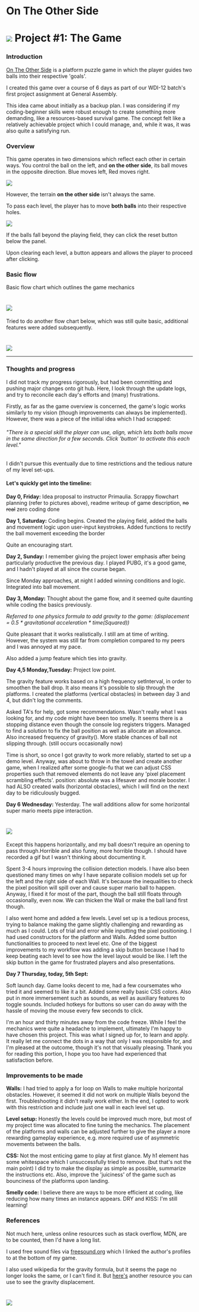 # On The Other Side
<!---
Read Me Contents
-->

# ![](https://ga-dash.s3.amazonaws.com/production/assets/logo-9f88ae6c9c3871690e33280fcf557f33.png) Project #1: The Game

### Introduction
[On The Other Side](https://imjustlooking.github.io/project-1/) is a platform puzzle game in which the player guides two balls into their respective 'goals'.

I created this game over a course of 6 days as part of our WDI-12 batch's first project assignment at General Assembly.

This idea came about initially as a backup plan. I was considering if my coding-beginner skills were robust enough to create something more demanding, like a resources-based survival game. The concept felt like a relatively achievable project which I could manage, and, while it was, it was also quite a satisfying run.
### Overview
This game operates in two dimensions which reflect each other in certain ways. You control the ball on the left, and **on the other side**, its ball moves in the opposite direction. Blue moves left, Red moves right.

![](/assets/img/ballmovedemo.gif)

However, the terrain **on the other side** isn't always the same.

To pass each level, the player has to move **both balls** into their respective holes.

![](/assets/img/ballGoalDemo.gif)

If the balls fall beyond the playing field, they can click the reset button below the panel.

Upon clearing each level, a button appears and allows the player to proceed after clicking.

<!-- There is a special skill the player can use, align, which lets both balls move in the same direction for a few seconds. Click 'button' to activate this each level. -->

### Basic flow

Basic flow chart which outlines the game mechanics
# ![](/assets/img/ontheothersidev1.jpg)

Tried to do another flow chart below, which was still quite basic, additional features were added subsequently.
#
![](/assets/img/flowchart.jpg)


---
### Thoughts and progress

I did not track my progress rigorously, but had been committing and pushing major changes onto git hub. Here, I look through the update logs, and try to reconcile each day's efforts and (many) frustrations.

Firstly, as far as the game overview is concerned, the game's logic works similarly to my vision (though improvements can always be implemented). However, there was a piece of the initial idea which I had scrapped:
###### *"There is a special skill the player can use, align, which lets both balls move in the same direction for a few seconds. Click 'button' to activate this each level."*

I didn't pursue this eventually due to time restrictions and the tedious nature of my level set-ups.

#### Let's quickly get into the timeline:

**Day 0, Friday:**
Idea proposal to instructor Primaulia.
Scrappy flowchart planning (refer to pictures above), readme writeup of game description, ~~no real~~ zero coding done

**Day 1, Saturday:**
Coding begins. Created the playing field, added the balls and movement logic upon user-input keystrokes. Added functions to rectify the ball movement exceeding the border

Quite an encouraging start.

**Day 2, Sunday:**
I remember giving the project lower emphasis after being particularly productive the previous day. I played PUBG, it's a good game, and I hadn't played at all since the course began.

Since Monday approaches, at night I added winning conditions and logic. Integrated into ball movement.

**Day 3, Monday:**
Thought about the game flow, and it seemed quite daunting while coding the basics previously.

*Referred to one physics formula to add gravity to the game: (displacement = 0.5 * gravitational acceleration * time(Squared))*

Quite pleasant that it works realistically. I still am at time of writing. However, the system was still far from completion compared to my peers and I was annoyed at my pace.

Also added a jump feature which ties into gravity.

**Day 4,5 Monday,Tuesday:**
Project low point.

The gravity feature works based on a high frequency setInterval, in order to smoothen the ball drop. It also means it's possible to slip through the platforms. I created the platforms (vertical obstacles) in between day 3 and 4, but didn't log the comments.

Asked TA's for help, got some recommendations. Wasn't really what I was looking for, and my code might have been too smelly. It seems there is a stopping distance even though the console log registers triggers. Managed to find a solution to fix the ball position as well as allocate an allowance. Also increased frequency of gravity(). More stable chances of ball not slipping through. (still occurs occasionally now)

Time is short, so once I got gravity to work more reliably, started to set up a demo level. Anyway, was about to throw in the towel and create another game, when I realized after some google-fu that we can adjust CSS properties such that removed elements do not leave any 'pixel placement scrambling effects'. position: absolute was a lifesaver and morale booster. I had ALSO created walls (horizontal obstacles), which I will find on the next day to be ridiculously bugged.  

**Day 6 Wednesday:**
Yesterday. The wall additions allow for some horizontal super mario meets pipe interaction.
# ![](/assets/img/mariopipe.gif)

Except this happens horizontally, and my ball doesn't require an opening to pass through.Horrible and also funny, more horrible though. I should have recorded a gif but I wasn't thinking about documenting it.

 Spent 3-4 hours improving the collision detection models. I have also been questioned many times on why I have separate collision models set up for the left and the right side of each Wall. It's because the inequalities to check the pixel position will spill over and cause super mario ball to happen. Anyway, I fixed it for most of the part, though the ball still floats through occasionally, even now. We can thicken the Wall or make the ball land first though.

 I also went home and added a few levels. Level set up is a tedious process, trying to balance making the game slightly challenging and rewarding as much as I could. Lots of trial and error while inputting the pixel positioning. I had used constructors for the platform and Walls. Added some button functionalities to proceed to next level etc. One of the biggest improvements to my workflow was adding a skip button because I had to keep beating each level to see how the level layout would be like. I left the skip button in the game for frustrated players and also presentations.

 **Day 7 Thursday, today, 5th Sept:**

 Soft launch day. Game looks decent to me, had a few coursemates who tried it and seemed to like it a bit. Added some really basic CSS colors. Also put in more immersement such as sounds, as well as auxiliary features to toggle sounds. Included hotkeys for buttons so user can do away with the hassle of moving the mouse every few seconds to click.

 I'm an hour and thirty minutes away from the code freeze. While I feel the mechanics were quite a headache to implement, ultimately I'm happy to have chosen this project. This was what I signed up for, to learn and apply. It really let me connect the dots in a way that only I was responsible for, and I'm pleased at the outcome, though it's not that visually pleasing. Thank you for reading this portion, I hope you too have had experienced that satisfaction before.

### Improvements to be made
**Walls:** I had tried to apply a for loop on Walls to make multiple horizontal obstacles. However, it seemed it did not work on multiple Walls beyond the first. Troubleshooting it didn't really work either. In the end, I opted to work with this restriction and include just one wall in each level set up.

**Level setup:** Honestly the levels could be improved much more, but most of my project time was allocated to fine tuning the mechanics. The placement of the platforms and walls can be adjusted further to give the player a more rewarding gameplay experience, e.g. more required use of asymmetric movements between the balls.

**CSS:** Not the most enticing game to play at first glance. My h1 element has some whitespace which I unsuccessfully tried to remove. (but that's not the main point) I did try to make the display as simple as possible, summarize the instructions etc. Also, improve the 'juiciness' of the game such as bounciness of the platforms upon landing.

**Smelly code:**
I believe there are ways to be more efficient at coding, like reducing how many times an instance appears. DRY and KISS: I'm still learning!


### References
Not much here, unless online resources such as stack overflow, MDN, are to be counted, then I'd have a long list.

I used free sound files via [freesound.org](http://freesound.org) which I linked the author's profiles to at the bottom of my game.

I also used wikipedia for the gravity formula, but it seems the page no longer looks the same, or I can't find it. But [here's](http://www.school-for-champions.com/science/gravity_equations_falling_displacement.htm#.WdXiRROCzVo) another resource you can use to see the gravity displacement.

# ![](/assets/img/gravityformula.png)
